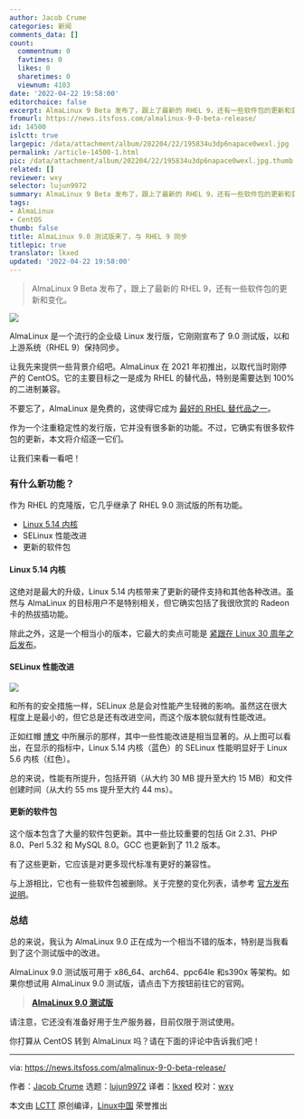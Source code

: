 ```yaml
---
author: Jacob Crume
categories: 新闻
comments_data: []
count:
  commentnum: 0
  favtimes: 0
  likes: 0
  sharetimes: 0
  viewnum: 4103
date: '2022-04-22 19:58:00'
editorchoice: false
excerpt: AlmaLinux 9 Beta 发布了，跟上了最新的 RHEL 9，还有一些软件包的更新和变化。
fromurl: https://news.itsfoss.com/almalinux-9-0-beta-release/
id: 14500
islctt: true
largepic: /data/attachment/album/202204/22/195834u3dp6napace0wexl.jpg
permalink: /article-14500-1.html
pic: /data/attachment/album/202204/22/195834u3dp6napace0wexl.jpg.thumb.jpg
related: []
reviewer: wxy
selector: lujun9972
summary: AlmaLinux 9 Beta 发布了，跟上了最新的 RHEL 9，还有一些软件包的更新和变化。
tags:
- AlmaLinux
- CentOS
thumb: false
title: AlmaLinux 9.0 测试版来了，与 RHEL 9 同步
titlepic: true
translator: lkxed
updated: '2022-04-22 19:58:00'
---
```



> 
> AlmaLinux 9 Beta 发布了，跟上了最新的 RHEL 9，还有一些软件包的更新和变化。
> 
> 
> 


![](/data/attachment/album/202204/22/195834u3dp6napace0wexl.jpg)


AlmaLinux 是一个流行的企业级 Linux 发行版，它刚刚宣布了 9.0 测试版，以和上游系统（RHEL 9）保持同步。


让我先来提供一些背景介绍吧。AlmaLinux 在 2021 年初推出，以取代当时刚停产的 CentOS。它的主要目标之一是成为 RHEL 的替代品，特别是需要达到 100% 的二进制兼容。


不要忘了，AlmaLinux 是免费的，这使得它成为 [最好的 RHEL 替代品之一](https://itsfoss.com/rhel-based-server-distributions/)。


作为一个注重稳定性的发行版，它并没有很多新的功能。不过，它确实有很多软件包的更新，本文将介绍逐一它们。


让我们来看一看吧！


### 有什么新功能？


作为 RHEL 的克隆版，它几乎继承了 RHEL 9.0 测试版的所有功能。


* [Linux 5.14 内核](https://news.itsfoss.com/kernel-5-14-release/)
* SELinux 性能改进
* 更新的软件包


#### Linux 5.14 内核


这绝对是最大的升级，Linux 5.14 内核带来了更新的硬件支持和其他各种改进。虽然与 AlmaLinux 的目标用户不是特别相关，但它确实包括了我很欣赏的 Radeon 卡的热拔插功能。


除此之外，这是一个相当小的版本，它最大的卖点可能是 [紧跟在 Linux 30 周年之后发布](https://news.itsfoss.com/kernel-5-14-release/)。


#### SELinux 性能改进


![](/data/attachment/album/202204/22/195834u44ntbsbtf8t7547.jpg)


和所有的安全措施一样，SELinux 总是会对性能产生轻微的影响。虽然这在很大程度上是最小的，但它总是还有改进空间，而这个版本貌似就有性能改进。


正如红帽 [博文](https://www.redhat.com/en/blog/improving-performance-and-space-efficiency-selinux) 中所展示的那样，其中一些性能改进是相当显著的。从上图可以看出，在显示的指标中，Linux 5.14 内核（蓝色）的 SELinux 性能明显好于 Linux 5.6 内核（红色）。


总的来说，性能有所提升，包括开销（从大约 30 MB 提升至大约 15 MB）和文件创建时间（从大约 55 ms 提升至大约 44 ms）。


#### 更新的软件包


这个版本包含了大量的软件包更新。其中一些比较重要的包括 Git 2.31、PHP 8.0、Perl 5.32 和 MySQL 8.0。GCC 也更新到了 11.2 版本。


有了这些更新，它应该是对更多现代标准有更好的兼容性。


与上游相比，它也有一些软件包被删除。关于完整的变化列表，请参考 [官方发布说明](https://wiki.almalinux.org/release-notes/9.0-beta.html)。


### 总结


总的来说，我认为 AlmaLinux 9.0 正在成为一个相当不错的版本，特别是当我看到了这个测试版中的改进。


AlmaLinux 9.0 测试版可用于 x86\_64、arch64、ppc64le 和s390x 等架构。如果你想试用 AlmaLinux 9.0 测试版，请点击下方按钮前往它的官网。



> 
> **[AlmaLinux 9.0 测试版](https://mirrors.almalinux.org/isos.html)**
> 
> 
> 


请注意，它还没有准备好用于生产服务器，目前仅限于测试使用。


你打算从 CentOS 转到 AlmaLinux 吗？请在下面的评论中告诉我们吧！




---


via: <https://news.itsfoss.com/almalinux-9-0-beta-release/>


作者：[Jacob Crume](https://news.itsfoss.com/author/jacob/) 选题：[lujun9972](https://github.com/lujun9972) 译者：[lkxed](https://github.com/lkxed) 校对：[wxy](https://github.com/wxy)


本文由 [LCTT](https://github.com/LCTT/TranslateProject) 原创编译，[Linux中国](https://linux.cn/) 荣誉推出